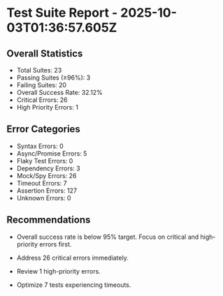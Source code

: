# Test Suite Report - 2025-10-03T01:36:57.605Z

## Overall Statistics
- Total Suites: 23
- Passing Suites (≥96%): 3
- Failing Suites: 20
- Overall Success Rate: 32.12%
- Critical Errors: 26
- High Priority Errors: 1

## Error Categories
- Syntax Errors: 0
- Async/Promise Errors: 5
- Flaky Test Errors: 0
- Dependency Errors: 3
- Mock/Spy Errors: 26
- Timeout Errors: 7
- Assertion Errors: 127
- Unknown Errors: 0

## Recommendations
- Overall success rate is below 95% target. Focus on critical and high-priority errors first.
- Address 26 critical errors immediately.
- Review 1 high-priority errors.

- Optimize 7 tests experiencing timeouts.